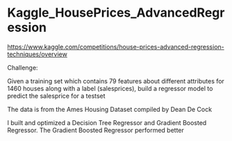 # Kaggle_HousePrices_AdvancedRegression

https://www.kaggle.com/competitions/house-prices-advanced-regression-techniques/overview

Challenge:

Given a training set which contains 79 features about different attributes for 1460 houses along with a label (salesprices), build a regressor model to predict the salesprice for a testset



The data is from the Ames Housing Dataset compiled by Dean De Cock


I built and optimized a Decision Tree Regressor and Gradient Boosted Regressor. The Gradient Boosted Regressor performed better 
